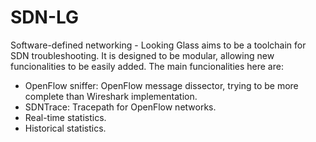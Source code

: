 # SDN-LG

Software-defined networking - Looking Glass aims to be a toolchain for SDN troubleshooting. It is designed to be modular, allowing new funcionalities to be easily added.
The main funcionalities here are:
- OpenFlow sniffer: OpenFlow message dissector, trying to be more complete than Wireshark implementation.
- SDNTrace: Tracepath for OpenFlow networks.
- Real-time statistics.
- Historical statistics.

